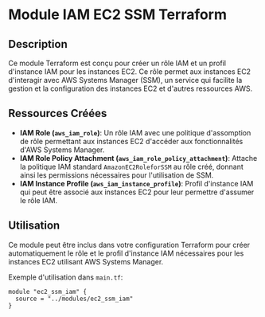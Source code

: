 # Module IAM EC2 SSM Terraform

## Description
Ce module Terraform est conçu pour créer un rôle IAM et un profil d'instance IAM pour les instances EC2. Ce rôle permet aux instances EC2 d'interagir avec AWS Systems Manager (SSM), un service qui facilite la gestion et la configuration des instances EC2 et d'autres ressources AWS.

## Ressources Créées
- **IAM Role (`aws_iam_role`)**: Un rôle IAM avec une politique d'assomption de rôle permettant aux instances EC2 d'accéder aux fonctionnalités d'AWS Systems Manager.
- **IAM Role Policy Attachment (`aws_iam_role_policy_attachment`)**: Attache la politique IAM standard `AmazonEC2RoleforSSM` au rôle créé, donnant ainsi les permissions nécessaires pour l'utilisation de SSM.
- **IAM Instance Profile (`aws_iam_instance_profile`)**: Profil d'instance IAM qui peut être associé aux instances EC2 pour leur permettre d'assumer le rôle IAM.

## Utilisation
Ce module peut être inclus dans votre configuration Terraform pour créer automatiquement le rôle et le profil d'instance IAM nécessaires pour les instances EC2 utilisant AWS Systems Manager.

Exemple d'utilisation dans `main.tf`:
```hcl
module "ec2_ssm_iam" {
  source = "../modules/ec2_ssm_iam"
}
```